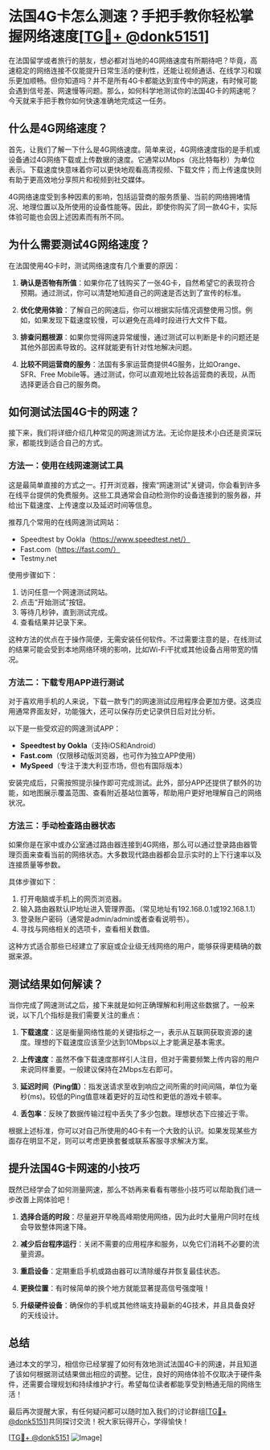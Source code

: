 # 法国4G卡怎么测速？手把手教你轻松掌握网络速度[[TG💪+ @donk5151](https://t.me/s/donk5151)]

在法国留学或者旅行的朋友，想必都对当地的4G网络速度有所期待吧？毕竟，高速稳定的网络连接不仅能提升日常生活的便利性，还能让视频通话、在线学习和娱乐更加顺畅。但你知道吗？并不是所有4G卡都能达到宣传中的网速，有时候可能会遇到信号差、网速慢等问题。那么，如何科学地测试你的法国4G卡的网速呢？今天就来手把手教你如何快速准确地完成这一任务。

## 什么是4G网络速度？

首先，让我们了解一下什么是4G网络速度。简单来说，4G网络速度指的是手机或设备通过4G网络下载或上传数据的速度。它通常以Mbps（兆比特每秒）为单位表示。下载速度快意味着你可以更快地观看高清视频、下载文件；而上传速度快则有助于更高效地分享照片和视频到社交媒体。

4G网络速度受到多种因素的影响，包括运营商的服务质量、当前的网络拥堵情况、地理位置以及所使用的设备性能等。因此，即使你购买了同一款4G卡，实际体验可能也会因上述因素而有所不同。

## 为什么需要测试4G网络速度？

在法国使用4G卡时，测试网络速度有几个重要的原因：

1. **确认是否物有所值**：如果你花了钱购买了一张4G卡，自然希望它的表现符合预期。通过测试，你可以清楚地知道自己的网速是否达到了宣传的标准。

2. **优化使用体验**：了解自己的网速后，你可以根据实际情况调整使用习惯。例如，如果发现下载速度较慢，可以避免在高峰时段进行大文件下载。

3. **排查问题根源**：如果你觉得网速异常缓慢，通过测试可以判断是卡的问题还是其他外部因素导致的。这样就能更有针对性地解决问题。

4. **比较不同运营商的服务**：法国有多家运营商提供4G服务，比如Orange、SFR、Free Mobile等。通过测试，你可以直观地比较各运营商的表现，从而选择更适合自己的服务商。

## 如何测试法国4G卡的网速？

接下来，我们将详细介绍几种常见的网速测试方法。无论你是技术小白还是资深玩家，都能找到适合自己的方式。

### 方法一：使用在线网速测试工具

这是最简单直接的方式之一。打开浏览器，搜索“网速测试”关键词，你会看到许多在线平台提供的免费服务。这些工具通常会自动检测你的设备连接到的服务器，并给出下载速度、上传速度以及延迟时间等信息。

推荐几个常用的在线网速测试网站：
- Speedtest by Ookla（https://www.speedtest.net/）
- Fast.com（https://fast.com/）
- Testmy.net

使用步骤如下：
1. 访问任意一个网速测试网站。
2. 点击“开始测试”按钮。
3. 等待几秒钟，直到测试完成。
4. 查看结果并记录下来。

这种方法的优点在于操作简便，无需安装任何软件。不过需要注意的是，在线测试的结果可能会受到本地网络环境的影响，比如Wi-Fi干扰或其他设备占用带宽的情况。

### 方法二：下载专用APP进行测试

对于喜欢用手机的人来说，下载一款专门的网速测试应用程序会更加方便。这类应用通常界面友好，功能强大，还可以保存历史记录供日后对比分析。

以下是一些受欢迎的网速测试APP：
- **Speedtest by Ookla**（支持iOS和Android）
- **Fast.com**（仅限移动版浏览器，也可作为独立APP使用）
- **MySpeed**（专注于澳大利亚市场，但也有国际版本）

安装完成后，只需按照提示操作即可完成测试。此外，部分APP还提供了额外的功能，如地图展示覆盖范围、查看附近基站位置等，帮助用户更好地理解自己的网络状况。

### 方法三：手动检查路由器状态

如果你是在家中或办公室通过路由器连接到4G网络，那么可以通过登录路由器管理页面来查看当前的网络状态。大多数现代路由器都会显示实时的上下行速率以及连接质量等参数。

具体步骤如下：
1. 打开电脑或手机上的网页浏览器。
2. 输入路由器默认IP地址进入管理界面。（常见地址有192.168.0.1或192.168.1.1）
3. 登录账户密码（通常是admin/admin或者查看说明书）。
4. 寻找与网络相关的选项卡，查看相关数值。

这种方式适合那些已经建立了家庭或企业级无线网络的用户，能够获得更精确的数据来源。

## 测试结果如何解读？

当你完成了网速测试之后，接下来就是如何正确理解和利用这些数据了。一般来说，以下几个指标是我们需要关注的重点：

1. **下载速度**：这是衡量网络性能的关键指标之一，表示从互联网获取资源的速度。理想的下载速度应该至少达到10Mbps以上才能满足基本需求。
   
2. **上传速度**：虽然不像下载速度那样引人注目，但对于需要频繁上传内容的用户来说同样重要。一般建议保持在2Mbps左右即可。

3. **延迟时间（Ping值）**：指发送请求至收到响应之间所需的时间间隔，单位为毫秒(ms)。较低的Ping值意味着更好的互动性和更低的游戏卡顿率。

4. **丢包率**：反映了数据传输过程中丢失了多少包数。理想状态下应接近于零。

根据上述标准，你可以对自己所使用的4G卡有一个大致的认识。如果发现某些方面存在明显不足，则可以考虑更换套餐或联系客服寻求解决方案。

## 提升法国4G卡网速的小技巧

既然已经学会了如何测量网速，那么不妨再来看看有哪些小技巧可以帮助我们进一步改善上网体验吧！

1. **选择合适的时段**：尽量避开早晚高峰期使用网络，因为此时大量用户同时在线会导致整体网速下降。

2. **减少后台程序运行**：关闭不需要的应用程序和服务，以免它们消耗不必要的流量资源。

3. **重启设备**：定期重启手机或路由器可以清除缓存并恢复最佳状态。

4. **更换位置**：有时候简单的换个地方就能显著提高信号强度哦！

5. **升级硬件设备**：确保你的手机或其他终端支持最新的4G技术，并且具备良好的天线设计。

## 总结

通过本文的学习，相信你已经掌握了如何有效地测试法国4G卡的网速，并且知道了该如何根据测试结果做出相应的调整。记住，良好的网络体验不仅取决于硬件条件，还需要合理规划和持续维护才行。希望每位读者都能享受到畅通无阻的网络生活！

最后再次提醒大家，有任何疑问都可以随时加入我们的讨论群组[[TG💪+ @donk5151](https://t.me/s/donk5151)]共同探讨交流！祝大家玩得开心，学得愉快！

[[TG💪+ @donk5151](https://t.me/s/donk5151) ![Image](https://i.postimg.cc/rwNCRYN7/Snipaste-2025-04-30-17-27-05.png)]